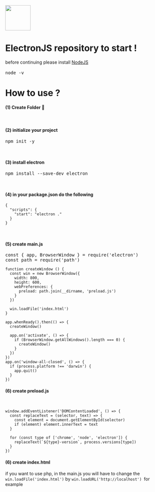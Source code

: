   
<img style="width: 80px" src="https://image.noelshack.com/fichiers/2023/31/6/1691251956-image-2023-08-05-181236838.png">

<h1> ElectronJS repository to start ! </h1>
before continuing please install <a href="https://nodejs.org/fr">NodeJS</a><br><br>

<pre style="margin: 0 0 16px">node -v</pre>

<h1> How to use ?</h1>

<h4>(1) Create Folder 📁 </h4><br>

<h4>(2) initialize your project </h4><pre>npm init -y</pre><br>

<h4>(3) install electron </h4><pre>npm install --save-dev electron</pre><br>

<h4>(4) in your package.json do the following </h4><pre><code>{
  "scripts": {
    "start": "electron ."
  }
}</code></pre><br>

<h4>(5) create main.js </h4>
<pre>
const { app, BrowserWindow } = require('electron')
const path = require('path')
</pre>


<pre><code>function createWindow () {
  const win = new BrowserWindow({
    width: 800,
    height: 600,
    webPreferences: {
      preload: path.join(__dirname, 'preload.js')
    }
  })

  win.loadFile('index.html')
}
  
app.whenReady().then(() => {
  createWindow()

  app.on('activate', () => {
    if (BrowserWindow.getAllWindows().length === 0) {
      createWindow()
    }
  })
})
app.on('window-all-closed', () => {
  if (process.platform !== 'darwin') {
    app.quit()
  }
})</code></pre>


<h4>(6) create preload.js </h4><br>

<pre>
<code>window.addEventListener('DOMContentLoaded', () => {
  const replaceText = (selector, text) => {
    const element = document.getElementById(selector)
    if (element) element.innerText = text
  }

  for (const type of ['chrome', 'node', 'electron']) {
    replaceText(`${type}-version`, process.versions[type])
  }
})</code>
</pre>

<h4>(6) create index.html </h4>
if you want to use php, in the main.js you will have to change the <code>win.loadFile('index.html')</code> by <code>win.loadURL('http://localhost') </code>for example
